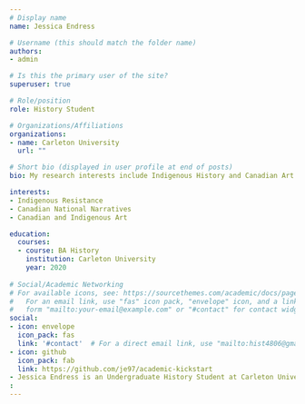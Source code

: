 ```yaml
---
# Display name
name: Jessica Endress

# Username (this should match the folder name)
authors:
- admin 

# Is this the primary user of the site?
superuser: true

# Role/position
role: History Student

# Organizations/Affiliations
organizations:
- name: Carleton University
  url: ""

# Short bio (displayed in user profile at end of posts)
bio: My research interests include Indigenous History and Canadian Art History.

interests:
- Indigenous Resistance
- Canadian National Narratives 
- Canadian and Indigenous Art

education:
  courses:
  - course: BA History
    institution: Carleton University
    year: 2020
  
# Social/Academic Networking
# For available icons, see: https://sourcethemes.com/academic/docs/page-builder/#icons
#   For an email link, use "fas" icon pack, "envelope" icon, and a link in the
#   form "mailto:your-email@example.com" or "#contact" for contact widget.
social:
- icon: envelope
  icon_pack: fas
  link: '#contact'  # For a direct email link, use "mailto:hist4806@gmail.com".
- icon: github
  icon_pack: fab
  link: https://github.com/je97/academic-kickstart
- Jessica Endress is an Undergraduate History Student at Carleton University. Her research interests include Indigenous History and Canadian Art History.
:
---
```

